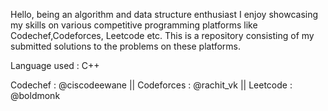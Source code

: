 Hello, being an algorithm and data structure enthusiast I enjoy showcasing my skills on various competitive programming platforms like Codechef,Codeforces,
Leetcode etc. This is a repository consisting of my submitted solutions to the problems on these platforms.

Language used : C++

Codechef : @ciscodeewane || 
Codeforces : @rachit_vk  ||
Leetcode : @boldmonk
